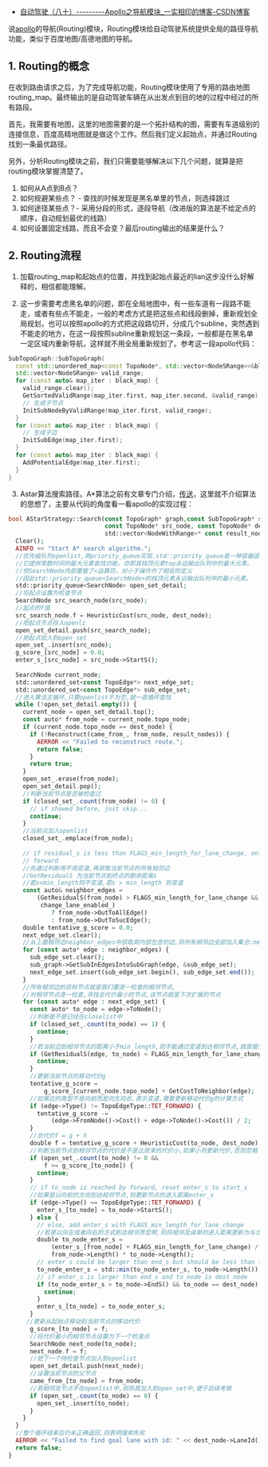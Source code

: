- [自动驾驶（八十）---------Apollo之导航模块_一实相印的博客-CSDN博客](https://blog.csdn.net/zhouyy858/article/details/111517494)

说[apollo](https://so.csdn.net/so/search?q=apollo&spm=1001.2101.3001.7020)的导航(Routing)模块，Routing模块给自动驾驶系统提供全局的路径导航功能，类似于百度地图/高德地图的导航。

## 1. Routing的概念

   在收到路由请求之后，为了完成导航功能，Routing模块使用了专用的路由地图routing_map。最终输出的是自动驾驶车辆在从出发点到目的地的过程中经过的所有路段。

   首先，我需要有地图，这里的地图需要的是一个拓扑结构的图，需要有车道级别的连接信息，百度高精地图就是做这个工作。然后我们定义起始点，并通过Routing找到一条最优路径。

   另外，分析Routing模块之前，我们只需要能够解决以下几个问题，就算是把routing模块掌握清楚了。

1. 如何从A点到B点？
2. 如何规避某些点？ - 查找的时候发现是黑名单里的节点，则选择跳过
3. 如何途径某些点？- 采用分段的形式，逐段导航（改进版的算法是不给定点的顺序，自动规划最优的线路）
4. 如何设置固定线路，而且不会变？最后routing输出的结果是什么？

## 2. Routing流程

1. 加载routing_map和起始点的位置，并找到起始点最近的lian这步没什么好解释的，相信都能理解。

2. 这一步需要考虑黑名单的问题，即在全局地图中，有一些车道有一段路不能走，或者有些点不能走，一般的考虑方式是把这些点和线段删掉，重新规划全局规划，也可以按照apollo的方式把这段路切开，分成几个subline，突然遇到不能走的地方，在这一段按照subline重新规划这一条段，一般都是在黑名单一定区域内重新导航，这样就不用全局重新规划了。参考这一段apollo代码：

```cpp
SubTopoGraph::SubTopoGraph(
  const std::unordered_map<const TopoNode*, std::vector<NodeSRange>>&black_map) {
  std::vector<NodeSRange> valid_range;
  for (const auto& map_iter : black_map) {
    valid_range.clear();
    GetSortedValidRange(map_iter.first, map_iter.second, &valid_range);
    // 生成子节点
    InitSubNodeByValidRange(map_iter.first, valid_range);
  }
  for (const auto& map_iter : black_map) {
    // 生成子边
    InitSubEdge(map_iter.first);
  }
  for (const auto& map_iter : black_map) {
    AddPotentialEdge(map_iter.first);
  }
}
```

3. Astar算法搜索路径。A*算法之前有文章专门介绍，[传送](https://blog.csdn.net/zhouyy858/article/details/98958229)，这里就不介绍算法的思想了，主要从代码的角度看一看apollo的实现过程：

```php
bool AStarStrategy::Search(const TopoGraph* graph,const SubTopoGraph* sub_graph,
                           const TopoNode* src_node, const TopoNode* dest_node,
                           std::vector<NodeWithRange>* const result_nodes) {
  Clear();
  AINFO << "Start A* search algorithm.";
  //优先级队列openlist,用priority_queue实现.std::priority_queue是一种容器适配器，
  //它提供常数时间的最大元素查找功能，亦即其栈顶元素top永远输出队列中的最大元素。
  //但SearchNode内部重载了<运算符，对小于操作作了相反的定义
  //因此std::priority_queue<SearchNode>的栈顶元素永远输出队列中的最小元素。
  std::priority_queue<SearchNode> open_set_detail;
  //将起点设置为检查节点
  SearchNode src_search_node(src_node);
  //起点的f值
  src_search_node.f = HeuristicCost(src_node, dest_node);
  //把起点节点存入openli
  open_set_detail.push(src_search_node);
  //把起点加入到open_set
  open_set_.insert(src_node);
  g_score_[src_node] = 0.0;
  enter_s_[src_node] = src_node->StartS();
 
  SearchNode current_node;
  std::unordered_set<const TopoEdge*> next_edge_set;
  std::unordered_set<const TopoEdge*> sub_edge_set;
  //进入算法主循环,只要openlist不为空,就一直循环查找
  while (!open_set_detail.empty()) {
    current_node = open_set_detail.top();
    const auto* from_node = current_node.topo_node;
    if (current_node.topo_node == dest_node) {
      if (!Reconstruct(came_from_, from_node, result_nodes)) {
        AERROR << "Failed to reconstruct route.";
        return false;
      }
      return true;
    }
    open_set_.erase(from_node);
    open_set_detail.pop();
	//判断当前节点是否被检查过
    if (closed_set_.count(from_node) != 0) {
      // if showed before, just skip...
      continue;
    }
    //当前点加入openlist
    closed_set_.emplace(from_node);
 
    // if residual_s is less than FLAGS_min_length_for_lane_change, only move
    // forward
    //先通过判断用不用变道,再获取当前节点的所有相邻边
    //GetResidualS 为当前节点到终点的剩余距离s
    //若s<min_length则不变道,若s > min_length 则变道
    const auto& neighbor_edges =
        (GetResidualS(from_node) > FLAGS_min_length_for_lane_change &&
         change_lane_enabled_)
            ? from_node->OutToAllEdge()
            : from_node->OutToSucEdge();
    double tentative_g_score = 0.0;
    next_edge_set.clear();
    //从上面相邻边neighbor_edges中获取其内部包含的边,将所有相邻边全部加入集合:next_edge_set
    for (const auto* edge : neighbor_edges) {
      sub_edge_set.clear();
      sub_graph->GetSubInEdgesIntoSubGraph(edge, &sub_edge_set);
      next_edge_set.insert(sub_edge_set.begin(), sub_edge_set.end());
    }
	//所有相邻边的目标节点就是我们要逐一检查的相邻节点,
	//对相邻节点逐一检查,寻找总代价最小的节点,该节点就是下次扩展的节点
    for (const auto* edge : next_edge_set) {
      const auto* to_node = edge->ToNode();
      //判断是不是已经在closelist中
      if (closed_set_.count(to_node) == 1) {
        continue;
      }
      //若当前边到相邻节点的距离小于min_length,则不能通过变道到达相邻节点,就直接忽略
      if (GetResidualS(edge, to_node) < FLAGS_min_length_for_lane_change) {
        continue;
      }
      //更新当前节点的移动代价g
      tentative_g_score =
          g_score_[current_node.topo_node] + GetCostToNeighbor(edge);
      //如果边的类型不是向前而是向左向右,表示变道,需要更新移动代价g的计算方式
      if (edge->Type() != TopoEdgeType::TET_FORWARD) {
        tentative_g_score -=
            (edge->FromNode()->Cost() + edge->ToNode()->Cost()) / 2;
      }
      //总代价f = g + h
      double f = tentative_g_score + HeuristicCost(to_node, dest_node);
      //判断当前节点到相邻节点的代价是不是比原来的代价小,如果小则更新代价,否则忽略
      if (open_set_.count(to_node) != 0 &&
          f >= g_score_[to_node]) {
        continue;
      }
      // if to_node is reached by forward, reset enter_s to start_s
      //如果是以向前的方向到达相邻节点,则更新节点的进入距离enter_s
      if (edge->Type() == TopoEdgeType::TET_FORWARD) {
        enter_s_[to_node] = to_node->StartS();
      } else {
        // else, add enter_s with FLAGS_min_length_for_lane_change
        //若是以向左或者向右的方式到达相邻界定啊,则将相邻及诶单的进入距离更新为与当前节点长度的比值
        double to_node_enter_s =
            (enter_s_[from_node] + FLAGS_min_length_for_lane_change) /
            from_node->Length() * to_node->Length();
        // enter s could be larger than end_s but should be less than length
        to_node_enter_s = std::min(to_node_enter_s, to_node->Length());
        // if enter_s is larger than end_s and to_node is dest_node
        if (to_node_enter_s > to_node->EndS() && to_node == dest_node) {
          continue;
        }
        enter_s_[to_node] = to_node_enter_s;
      }
	 //更新从起始点移动到当前节点的移动代价
      g_score_[to_node] = f;
      //将代价最小的相邻节点设置为下一个检查点
      SearchNode next_node(to_node);
      next_node.f = f;
      //把下一个待检查节点加入到openlist
      open_set_detail.push(next_node);
      //设置当前节点的父节点
      came_from_[to_node] = from_node;
      //若相邻及节点不在openlist中,则将其加入到open_set中,便于后续考察
      if (open_set_.count(to_node) == 0) {
        open_set_.insert(to_node);
      }
    }
  }
  //整个循环结束后仍未正确返回,则表明搜索失败
  AERROR << "Failed to find goal lane with id: " << dest_node->LaneId();
  return false;
}
```

   